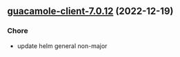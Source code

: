 

## [guacamole-client-7.0.12](https://github.com/truecharts/charts/compare/guacamole-client-7.0.11...guacamole-client-7.0.12) (2022-12-19)

### Chore

- update helm general non-major
  
  